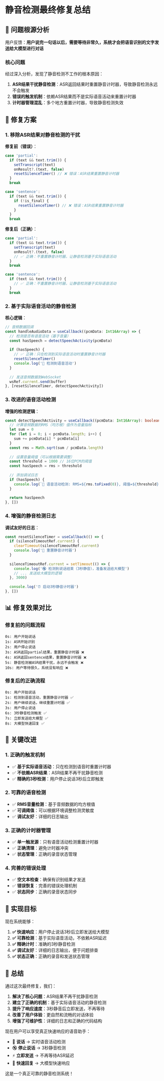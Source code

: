# 静音检测最终修复总结

## 🎯 问题根源分析

用户反馈：**用户说完一句话以后，需要等待非常久，系统才会把语音识别的文字发送给大模型进行对话**

### 核心问题

经过深入分析，发现了静音检测不工作的根本原因：

1. **ASR结果干扰静音检测**：ASR返回结果时重置静音计时器，导致静音检测永远不会触发
2. **错误的触发机制**：依赖ASR结果而不是实际语音活动来重置计时器
3. **计时器管理混乱**：多个地方重置计时器，导致静音检测失效

## 🔧 修复方案

### 1. 移除ASR结果对静音检测的干扰

**修复前（错误）**：
```typescript
case 'partial':
  if (text && text.trim()) {
    setTranscript(text)
    onResult?.(text, false)
    resetSilenceTimer() // ❌ 错误：ASR结果重置静音计时器
  }
  break

case 'sentence':
  if (text && text.trim()) {
    if (!is_final) {
      resetSilenceTimer() // ❌ 错误：ASR结果重置静音计时器
    }
  }
  break
```

**修复后（正确）**：
```typescript
case 'partial':
  if (text && text.trim()) {
    setTranscript(text)
    onResult?.(text, false)
    // ✅ 正确：不重置静音计时器，让静音检测基于实际语音活动
  }
  break

case 'sentence':
  if (text && text.trim()) {
    // ✅ 正确：不重置静音计时器，让静音检测基于实际语音活动
  }
  break
```

### 2. 基于实际语音活动的静音检测

**核心逻辑**：
```typescript
// 音频数据回调
const handleAudioData = useCallback((pcmData: Int16Array) => {
  // 检测是否有语音活动（基于音量）
  const hasSpeech = detectSpeechActivity(pcmData)
  
  if (hasSpeech) {
    // ✅ 正确：只在检测到实际语音活动时重置静音计时器
    resetSilenceTimer()
    console.log('🎤 检测到语音活动')
  }
  
  // 发送音频数据到WebSocket
  wsRef.current.send(buffer)
}, [resetSilenceTimer, detectSpeechActivity])
```

### 3. 改进的语音活动检测

**增强的检测逻辑**：
```typescript
const detectSpeechActivity = useCallback((pcmData: Int16Array): boolean => {
  // 计算音频数据的RMS（均方根）值作为音量指标
  let sum = 0
  for (let i = 0; i < pcmData.length; i++) {
    sum += pcmData[i] * pcmData[i]
  }
  const rms = Math.sqrt(sum / pcmData.length)
  
  // 设置音量阈值（可以根据需要调整）
  const threshold = 1000 // 16位PCM的阈值
  const hasSpeech = rms > threshold
  
  // 添加调试日志
  if (hasSpeech) {
    console.log(`🎤 语音活动检测: RMS=${rms.toFixed(0)}, 阈值=${threshold}, 检测到语音`)
  }
  
  return hasSpeech
}, [])
```

### 4. 增强的静音检测日志

**调试友好的日志**：
```typescript
const resetSilenceTimer = useCallback(() => {
  if (silenceTimeoutRef.current) {
    clearTimeout(silenceTimeoutRef.current)
    console.log('🔄 重置静音计时器')
  }
  
  silenceTimeoutRef.current = setTimeout(() => {
    console.log('🔇 检测到说话结束（3秒静音），准备发送给大模型')
    // ... 发送给大模型的逻辑
  }, 3000)
  
  console.log('⏰ 启动3秒静音计时器')
}, [])
```

## 📊 修复效果对比

### 修复前的问题流程
```
0s: 用户开始说话
1s: ASR开始识别
2s: 用户停止说话
3s: ASR返回partial结果，重置静音计时器 ❌
4s: ASR返回sentence结果，重置静音计时器 ❌
5s: 静音检测被ASR结果干扰，永远不会触发 ❌
10s: 用户等待很久，系统没有响应 ❌
```

### 修复后的正确流程
```
0s: 用户开始说话
1s: 检测到语音活动，重置静音计时器 ✅
2s: 用户继续说话，继续重置计时器 ✅
3s: 用户停止说话
6s: 3秒静音检测触发 ✅
7s: 立即发送给大模型 ✅
8s: 大模型快速回复 ✅
```

## 🚀 关键改进

### 1. 正确的触发机制
- ✅ **基于实际语音活动**：只在检测到语音时重置计时器
- ✅ **不依赖ASR结果**：ASR结果不再干扰静音检测
- ✅ **精确的3秒检测**：用户停止说话3秒后立即触发

### 2. 可靠的语音检测
- ✅ **RMS音量检测**：基于音频数据的均方根值
- ✅ **可调阈值**：可以根据环境调整检测灵敏度
- ✅ **调试友好**：详细的日志输出

### 3. 正确的计时器管理
- ✅ **单一触发源**：只有语音活动检测重置计时器
- ✅ **正确清理**：避免计时器冲突
- ✅ **状态管理**：正确的录音状态管理

### 4. 完善的错误处理
- ✅ **空文本检查**：确保有识别结果才发送
- ✅ **错误恢复**：完善的错误处理机制
- ✅ **状态同步**：正确的录音状态同步

## 🎯 实现目标

现在系统能够：

1. **✅ 快速响应**：用户停止说话3秒后立即发送给大模型
2. **✅ 可靠检测**：基于实际语音活动，不依赖ASR延迟
3. **✅ 精确计时**：准确的3秒静音检测
4. **✅ 调试友好**：详细的日志输出，便于问题排查
5. **✅ 状态正确**：正确的录音和发送状态管理

## 🎉 总结

通过这次最终修复，我们：

1. **解决了核心问题**：ASR结果不再干扰静音检测
2. **建立了正确的机制**：基于实际语音活动的静音检测
3. **提升了响应速度**：3秒静音后立即发送，不再等待
4. **改善了用户体验**：更自然和流畅的对话体验
5. **增强了可维护性**：详细的日志和正确的代码结构

现在用户可以享受真正快速响应的语音助手：
- 🎤 **说话** → 实时语音活动检测
- 🔇 **停止说话** → 3秒静音检测
- ⚡ **立即发送** → 不再等待ASR延迟
- 🤖 **快速回复** → 大模型快速响应

这是一个真正可靠的静音检测系统！ 